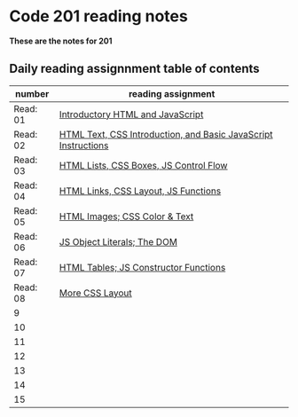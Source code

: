 # Code 201 reading notes

**These are the notes for 201**

## Daily reading assignnment table of contents

number| reading assignment
---- | ----
Read: 01 | [Introductory HTML and JavaScript](https://will-ing.github.io/reading-notes/class-01)
Read: 02 | [HTML Text, CSS Introduction, and Basic JavaScript Instructions](https://will-ing.github.io/reading-notes/class-02)
Read: 03 | [HTML Lists, CSS Boxes, JS Control Flow](https://will-ing.github.io/reading-notes/class-03)
Read: 04 | [HTML Links, CSS Layout, JS Functions](https://will-ing.github.io/reading-notes/class-04)
Read: 05 | [HTML Images; CSS Color & Text](https://will-ing.github.io/reading-notes/class-05)
Read: 06 | [JS Object Literals; The DOM](https://will-ing.github.io/reading-notes/class-06)
Read: 07 | [HTML Tables; JS Constructor Functions](https://will-ing.github.io/reading-notes/class-07)
Read: 08 | [More CSS Layout](https://will-ing.github.io/reading-notes/class-08)
9 | 
10 |
11 | 
12 | 
13 |
14 |
15 |

